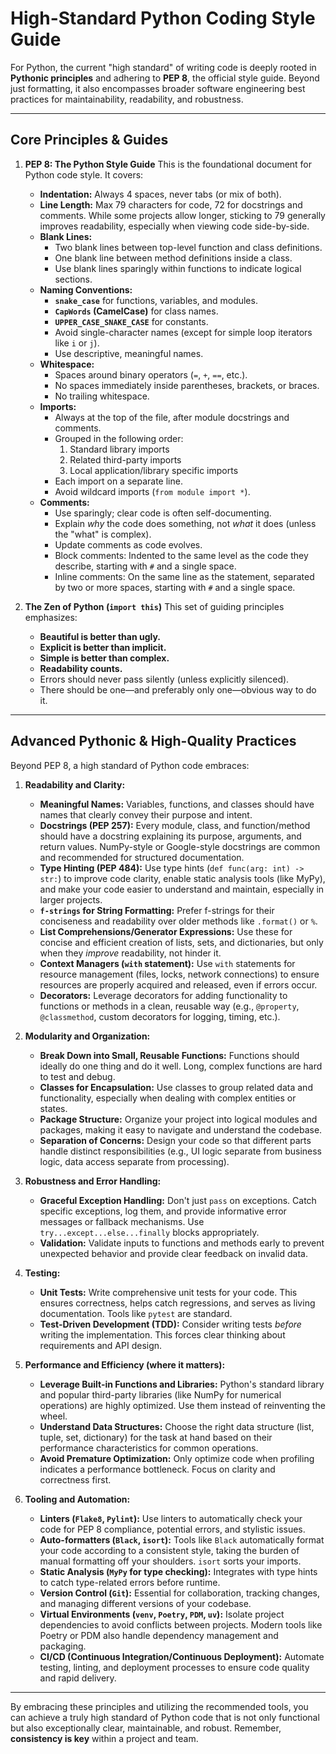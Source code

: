 # High-Standard Python Coding Style Guide

For Python, the current "high standard" of writing code is deeply rooted in **Pythonic principles** and adhering to **PEP 8**, the official style guide. Beyond just formatting, it also encompasses broader software engineering best practices for maintainability, readability, and robustness.

---

## Core Principles & Guides

1.  **PEP 8: The Python Style Guide**
    This is the foundational document for Python code style. It covers:
    * **Indentation:** Always 4 spaces, never tabs (or mix of both).
    * **Line Length:** Max 79 characters for code, 72 for docstrings and comments. While some projects allow longer, sticking to 79 generally improves readability, especially when viewing code side-by-side.
    * **Blank Lines:**
        * Two blank lines between top-level function and class definitions.
        * One blank line between method definitions inside a class.
        * Use blank lines sparingly within functions to indicate logical sections.
    * **Naming Conventions:**
        * **`snake_case`** for functions, variables, and modules.
        * **`CapWords` (CamelCase)** for class names.
        * **`UPPER_CASE_SNAKE_CASE`** for constants.
        * Avoid single-character names (except for simple loop iterators like `i` or `j`).
        * Use descriptive, meaningful names.
    * **Whitespace:**
        * Spaces around binary operators (`=`, `+`, `==`, etc.).
        * No spaces immediately inside parentheses, brackets, or braces.
        * No trailing whitespace.
    * **Imports:**
        * Always at the top of the file, after module docstrings and comments.
        * Grouped in the following order:
            1.  Standard library imports
            2.  Related third-party imports
            3.  Local application/library specific imports
        * Each import on a separate line.
        * Avoid wildcard imports (`from module import *`).
    * **Comments:**
        * Use sparingly; clear code is often self-documenting.
        * Explain *why* the code does something, not *what* it does (unless the "what" is complex).
        * Update comments as code evolves.
        * Block comments: Indented to the same level as the code they describe, starting with `#` and a single space.
        * Inline comments: On the same line as the statement, separated by two or more spaces, starting with `#` and a single space.

2.  **The Zen of Python (`import this`)**
    This set of guiding principles emphasizes:
    * **Beautiful is better than ugly.**
    * **Explicit is better than implicit.**
    * **Simple is better than complex.**
    * **Readability counts.**
    * Errors should never pass silently (unless explicitly silenced).
    * There should be one—and preferably only one—obvious way to do it.

---

## Advanced Pythonic & High-Quality Practices

Beyond PEP 8, a high standard of Python code embraces:

1.  **Readability and Clarity:**
    * **Meaningful Names:** Variables, functions, and classes should have names that clearly convey their purpose and intent.
    * **Docstrings (PEP 257):** Every module, class, and function/method should have a docstring explaining its purpose, arguments, and return values. NumPy-style or Google-style docstrings are common and recommended for structured documentation.
    * **Type Hinting (PEP 484):** Use type hints (`def func(arg: int) -> str:`) to improve code clarity, enable static analysis tools (like MyPy), and make your code easier to understand and maintain, especially in larger projects.
    * **`f-strings` for String Formatting:** Prefer f-strings for their conciseness and readability over older methods like `.format()` or `%`.
    * **List Comprehensions/Generator Expressions:** Use these for concise and efficient creation of lists, sets, and dictionaries, but only when they *improve* readability, not hinder it.
    * **Context Managers (`with` statement):** Use `with` statements for resource management (files, locks, network connections) to ensure resources are properly acquired and released, even if errors occur.
    * **Decorators:** Leverage decorators for adding functionality to functions or methods in a clean, reusable way (e.g., `@property`, `@classmethod`, custom decorators for logging, timing, etc.).

2.  **Modularity and Organization:**
    * **Break Down into Small, Reusable Functions:** Functions should ideally do one thing and do it well. Long, complex functions are hard to test and debug.
    * **Classes for Encapsulation:** Use classes to group related data and functionality, especially when dealing with complex entities or states.
    * **Package Structure:** Organize your project into logical modules and packages, making it easy to navigate and understand the codebase.
    * **Separation of Concerns:** Design your code so that different parts handle distinct responsibilities (e.g., UI logic separate from business logic, data access separate from processing).

3.  **Robustness and Error Handling:**
    * **Graceful Exception Handling:** Don't just `pass` on exceptions. Catch specific exceptions, log them, and provide informative error messages or fallback mechanisms. Use `try...except...else...finally` blocks appropriately.
    * **Validation:** Validate inputs to functions and methods early to prevent unexpected behavior and provide clear feedback on invalid data.

4.  **Testing:**
    * **Unit Tests:** Write comprehensive unit tests for your code. This ensures correctness, helps catch regressions, and serves as living documentation. Tools like `pytest` are standard.
    * **Test-Driven Development (TDD):** Consider writing tests *before* writing the implementation. This forces clear thinking about requirements and API design.

5.  **Performance and Efficiency (where it matters):**
    * **Leverage Built-in Functions and Libraries:** Python's standard library and popular third-party libraries (like NumPy for numerical operations) are highly optimized. Use them instead of reinventing the wheel.
    * **Understand Data Structures:** Choose the right data structure (list, tuple, set, dictionary) for the task at hand based on their performance characteristics for common operations.
    * **Avoid Premature Optimization:** Only optimize code when profiling indicates a performance bottleneck. Focus on clarity and correctness first.

6.  **Tooling and Automation:**
    * **Linters (`Flake8`, `Pylint`):** Use linters to automatically check your code for PEP 8 compliance, potential errors, and stylistic issues.
    * **Auto-formatters (`Black`, `isort`):** Tools like `Black` automatically format your code according to a consistent style, taking the burden of manual formatting off your shoulders. `isort` sorts your imports.
    * **Static Analysis (`MyPy` for type checking):** Integrates with type hints to catch type-related errors before runtime.
    * **Version Control (`Git`):** Essential for collaboration, tracking changes, and managing different versions of your codebase.
    * **Virtual Environments (`venv`, `Poetry`, `PDM`, `uv`):** Isolate project dependencies to avoid conflicts between projects. Modern tools like Poetry or PDM also handle dependency management and packaging.
    * **CI/CD (Continuous Integration/Continuous Deployment):** Automate testing, linting, and deployment processes to ensure code quality and rapid delivery.

---

By embracing these principles and utilizing the recommended tools, you can achieve a truly high standard of Python code that is not only functional but also exceptionally clear, maintainable, and robust. Remember, **consistency is key** within a project and team.